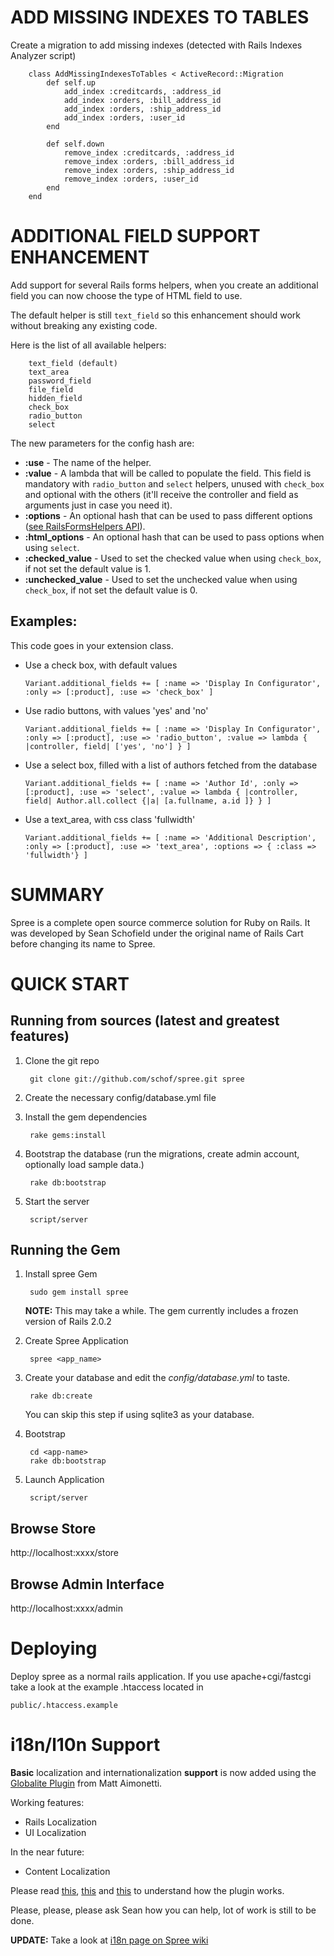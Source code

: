 ADD MISSING INDEXES TO TABLES
====================================
Create a migration to add missing indexes (detected with Rails Indexes Analyzer script)

		class AddMissingIndexesToTables < ActiveRecord::Migration
  			def self.up 
    			add_index :creditcards, :address_id
    			add_index :orders, :bill_address_id
    			add_index :orders, :ship_address_id
    			add_index :orders, :user_id 
  			end
    	
  			def self.down 
    			remove_index :creditcards, :address_id
    			remove_index :orders, :bill_address_id
    			remove_index :orders, :ship_address_id
    			remove_index :orders, :user_id 
  			end
		end

ADDITIONAL FIELD SUPPORT ENHANCEMENT
====================================

Add support for several Rails forms helpers, when you create an additional field you can now choose the type of HTML field to use.

The default helper is still `text_field` so this enhancement should work without breaking any existing code. 

Here is the list of all available helpers:

		text_field (default)
		text_area
		password_field
		file_field
		hidden_field
		check_box
		radio_button
		select

The new parameters for the config hash are:

- **:use** - The name of the helper.
- **:value** - A lambda that will be called to populate the field. This field is mandatory with `radio_button` and `select` helpers, unused  with `check_box` and optional with the others (it'll receive the controller and field as arguments just in case you need it).
- **:options** - An optional hash that can be used to pass different options ([see RailsFormsHelpers API](http://api.rubyonrails.org/classes/ActionView/Helpers/FormHelper.html)).
- **:html_options** - An optional hash that can be used to pass options when using `select`.
- **:checked_value** - Used to set the checked value when using `check_box`, if not set the default value is 1.
- **:unchecked_value** - Used to set the unchecked value when using `check_box`, if not set the default value is 0.

Examples:
--------

This code goes in your extension class.

 - Use a check box, with default values

	 `Variant.additional_fields += [ :name => 'Display In Configurator', :only => [:product], :use => 'check_box' ]`

 - Use radio buttons, with values 'yes' and 'no'
	
	 `Variant.additional_fields += [ :name => 'Display In Configurator', :only => [:product], :use => 'radio_button', :value => lambda { |controller, field| ['yes', 'no'] } ]`

- Use a select box, filled with a list of authors fetched from the database
   
	`Variant.additional_fields += [ :name => 'Author Id', :only => [:product], :use => 'select', :value => lambda { |controller, field| Author.all.collect {|a| [a.fullname, a.id ]} } ]`
	
- Use a text_area, with css class 'fullwidth'

	`Variant.additional_fields += [ :name => 'Additional Description', :only => [:product], :use => 'text_area', :options => { :class => 'fullwidth'} ]`


SUMMARY
=======

Spree is a complete open source commerce solution for Ruby on Rails.
It was developed by Sean Schofield under the original name of Rails
Cart before changing its name to Spree.

QUICK START
===========

Running from sources (latest and greatest features)
---------------------------------------------------

1. Clone the git repo

        git clone git://github.com/schof/spree.git spree

2. Create the necessary config/database.yml file
        
3. Install the gem dependencies

        rake gems:install
        
4. Bootstrap the database (run the migrations, create admin account, optionally load sample data.)

        rake db:bootstrap

5. Start the server

        script/server

Running the Gem
---------------

1. Install spree Gem

        sudo gem install spree

    **NOTE:** This may take a while. The gem currently includes a frozen version of Rails 2.0.2

2. Create Spree Application

        spree <app_name>

3. Create your database and edit the _config/database.yml_ to taste.

        rake db:create

    You can skip this step if using sqlite3 as your database.

4. Bootstrap

        cd <app-name>
        rake db:bootstrap

5. Launch Application

        script/server

Browse Store
------------

http://localhost:xxxx/store

Browse Admin Interface
----------------------

http://localhost:xxxx/admin

Deploying
=========

Deploy spree as a normal rails application. If you use apache+cgi/fastcgi take a look at the example .htaccess located in 

    public/.htaccess.example

i18n/l10n Support
=================

**Basic** localization and internationalization **support** is now
added using the [Globalite Plugin][1] from Matt Aimonetti. 

Working features:

- Rails Localization
- UI Localization

In the near future:

- Content Localization

Please read [this][2], [this][3] and [this][4] to understand how the
plugin works.

Please, please, please ask Sean how you can help, lot of work is still
to be done.

[1]: http://www.railsontherun.com/globalite
[2]: http://code.google.com/p/globalite/wiki/RailsLocalization
[3]: http://code.google.com/p/globalite/wiki/UI_Localization
[4]: http://code.google.com/p/globalite/wiki/PluralizationSupport

**UPDATE:** Take a look at [i18n page on Spree wiki](http://support.spreehq.org/wiki/1/I18n)
